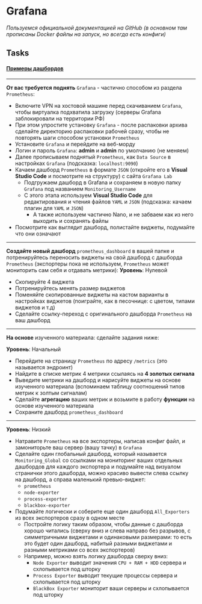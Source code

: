 # Grafana

_Пользуемся официальной документацией на GitHub (в основном там прописаны Docker файлы на запуск, но всегда есть конфиги)_

## Tasks

#### [Примеры дашбордов](https://play.grafana.org/dashboards)

---

**От вас требуется поднять** `Grafana` - частично способом из раздела `Prometheus`:
 - Включите VPN на хостовой машине перед скачиванием `Grafana`, чтобы виртуалка подхватила загрузку (серверы Grafana заблокировали на территории РФ)
 - При этом упростите установку `Grafana` - после распаковки архива сделайте директорию распаковки рабочей сразу, чтобы не повторять шаги способом установки `Prometheus`
 - Установите `Grafana` и перейдите на веб-морду
 - Логин и пароль `Grafana`: **admin** и **admin** по умолчанию (не меняем)
 - Далее прописываем поднятый `Prometheus`, как `Data Source` в настройках `Grafana` (подсказка: `localhost:9090`)
 - Качаем дашборд `Prometheus` в формате `JSON` (откройте его в **Visual Studio Code** и посмотрите на структуру) с сайта `Grafana Lab`
   - Подгружаем дашборд в Grafana и сохраняем в новую папку `Grafana` под названием `Monitoring_Username`
   - С этого этапа используем **Visual Studio Code** для редактирования и чтения файлов `YAML` и `JSON` (подсказка: качаем плагин для `YAML` и `JSON`)
      - А также используем частично Nano, и не забваем как из него выходить и сохранять файлы
 - Посмотрите как выглядит дашборд, полистайте виджеты, подумайте что они означают

---

**Создайте новый дашборд** `prometheus_dashboard` в вашей папке и потренируйтесь переносить виджеты на свой дашборд с дашборда `Prometheus` (экспортеры пока не используем, `Prometheus` может мониторить сам себя и отдавать метрики):
**Уровень**: Нулевой
   - Скопируйте 4 виджета
   - Потренируйтесь менять размер виджетов
   - Поменяйте скопированные виджеты на кастом варианты в настройках виджетов (поиграйте, как в песочнице: с цветом, типами виджетов и т.д)
   - Сделайте ссылку-переход с оригинального дашборда `Prometheus` на ваш дашборд

---

**На основе** изученного материала: сделайте задания ниже:
  
**Уровень**: Начальный
   - Перейдите на страницу `Prometheus` по адресу `/metrics` (это называется эндроинт)
   - Найдите в списке метрик 4 метрики ссылаясь на **4 золотых сигнала**
   - Выведите метрики на дашборд и нарисуйте виджеты на основе изученного материала (вспоминаем таблицу соотношений типов метрик к золтым сигналам)
   - Сделайте **агрегацию** ваших метрик и возьмите в работу **функции** на основе изученного материала
   - Сохраните дашборд `prometheus_dashboard`

---

**Уровень**: Низкий
   - Натравите `Prometheus` на все экспортеры, написав конфиг файл, и замониторьте ваш сервер (вашу тачку) в `Grafana`
   - Сделайте один глобальный дашборд, который называется `Monitoring_Global` со ссылками на мониторинг ваших отдельных дашбордов для каждого экспортера и подумайте над визуалом странички этого дашборда, можно красиво вывести слева ссылку на дашборд, а справа маленький превью-виджет:
     - `prometheus`
     - `node-exporter`
     - `process-exporter`
     - `blackbox-exporter`
   - Подумайте логически и соберите еще один дашборд `All_Exporters` из всех экспортеров сразу в одном месте
     - Постройте логику таким образом, чтобы данные с дашборда хорошо читались (сверху вниз и слева направо без разрывов, с симметричными виджетами и одинаковыми размерами: то есть это будет один дашборд, набитый разными виджетами и разными метриками со всех экспортеров)
     - Например, можно взять логику дашборда сверху вниз:
       - `Node Exporter` выводит значения `CPU + RAM + HDD` сервера и схлопывается под шторку
       - `Process Exporter` выводит текущие процессы сервера и схлопывается под шторку
       - `BlackBox Exporter` мониторит ваши серверы и схлопывается под шторку
